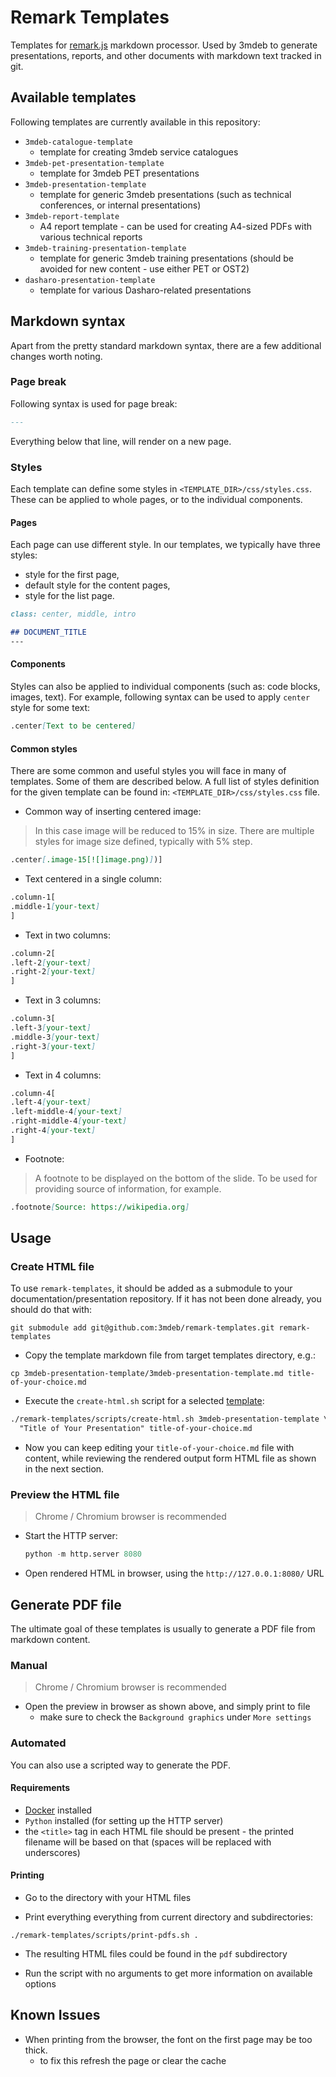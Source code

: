 # Remark Templates

Templates for [remark.js](https://remark.js.org/) markdown processor. Used by
3mdeb to generate presentations, reports, and other documents with markdown
text tracked in git.

## Available templates

Following templates are currently available in this repository:

* `3mdeb-catalogue-template`
    - template for creating 3mdeb service catalogues
* `3mdeb-pet-presentation-template`
    - template for 3mdeb PET presentations
* `3mdeb-presentation-template`
    - template for generic 3mdeb presentations (such as technical conferences,
    or internal presentations)
* `3mdeb-report-template`
    - A4 report template - can be used for creating A4-sized PDFs with various
    technical reports
* `3mdeb-training-presentation-template`
    - template for generic 3mdeb training presentations (should be avoided for
     new content - use either PET or OST2)
* `dasharo-presentation-template`
    - template for various Dasharo-related presentations

## Markdown syntax

Apart from the pretty standard markdown syntax, there are a few additional
changes worth noting.

### Page break

Following syntax is used for page break:

```md
---
```

Everything below that line, will render on a new page.

### Styles

Each template can define some styles in `<TEMPLATE_DIR>/css/styles.css`. These
can be applied to whole pages, or to the individual components.

#### Pages

Each page can use different style. In our templates, we typically have three
styles:

* style for the first page,
* default style for the content pages,
* style for the list page.

```md
class: center, middle, intro

## DOCUMENT_TITLE
---
```

#### Components

Styles can also be applied to individual components (such as: code blocks,
images, text). For example, following syntax can be used to apply `center`
style for some text:

```md
.center[Text to be centered]
```

#### Common styles

There are some common and useful styles you will face in many of templates.
Some of them are described below. A full list of styles definition for the
given template can be found in: `<TEMPLATE_DIR>/css/styles.css` file.

* Common way of inserting centered image:

> In this case image will be reduced to 15% in size. There are multiple styles
> for image size defined, typically with 5% step.

```md
.center[.image-15[![]image.png)])]
```

* Text centered in a single column:

```md
.column-1[
.middle-1[your-text]
]
```

* Text in two columns:

```md
.column-2[
.left-2[your-text]
.right-2[your-text]
]
```

* Text in 3 columns:

```md
.column-3[
.left-3[your-text]
.middle-3[your-text]
.right-3[your-text]
]
```

* Text in 4 columns:

```md
.column-4[
.left-4[your-text]
.left-middle-4[your-text]
.right-middle-4[your-text]
.right-4[your-text]
]
```

* Footnote:

> A footnote to be displayed on the bottom of the slide. To be used for
> providing source of information, for example.

```md
.footnote[Source: https://wikipedia.org]
```

## Usage

### Create HTML file

To use `remark-templates`, it should be added as a submodule to your
documentation/presentation repository. If it has not been done already, you
should do that with:

```shell
git submodule add git@github.com:3mdeb/remark-templates.git remark-templates
```

* Copy the template markdown file from target templates directory, e.g.:

```shell
cp 3mdeb-presentation-template/3mdeb-presentation-template.md title-of-your-choice.md
```

* Execute the `create-html.sh` script for a selected
  [template](#available-templates):

```md
./remark-templates/scripts/create-html.sh 3mdeb-presentation-template \
  "Title of Your Presentation" title-of-your-choice.md
```

* Now you can keep editing your `title-of-your-choice.md` file with content,
  while reviewing the rendered output form HTML file as shown in the next
  section.

### Preview the HTML file

> Chrome / Chromium browser is recommended

* Start the HTTP server:

  ```python
  python -m http.server 8080
  ```

* Open rendered HTML in browser, using the `http://127.0.0.1:8080/` URL

## Generate PDF file

The ultimate goal of these templates is usually to generate a PDF file from
markdown content.

### Manual

> Chrome / Chromium browser is recommended

* Open the preview in browser as shown above, and simply print to file
    - make sure to check the `Background graphics` under `More settings`

### Automated

You can also use a scripted way to generate the PDF.

#### Requirements

* [Docker](https://docs.docker.com/engine/install/ubuntu/) installed
* `Python` installed (for setting up the HTTP server)
* the `<title>` tag in each HTML file should be present - the printed filename
  will be based on that (spaces will be replaced with underscores)

#### Printing

* Go to the directory with your HTML files

* Print everything everything from current directory and subdirectories:

```shell
./remark-templates/scripts/print-pdfs.sh .
```

* The resulting HTML files could be found in the `pdf` subdirectory

* Run the script with no arguments to get more information on available options

## Known Issues

* When printing from the browser, the font on the first page may be too thick.
    - to fix this refresh the page or clear the cache
